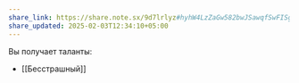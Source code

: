 ```yaml
---
share_link: https://share.note.sx/9d7lrlyz#hyhW4LzZaGw582bwJSawqfSwFISgcGsBXs12eu98rV8
share_updated: 2025-02-03T12:34:10+05:00
---
```

Вы получает таланты:
- [[Бесстрашный]]